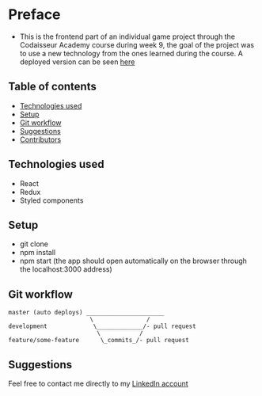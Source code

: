 # Preface
- This is the frontend part of an individual game project through the Codaisseur Academy course during week 9, the goal of the project was to use a new technology from the ones learned during the course. A deployed version can be seen [here](https://www.linkedin.com/in/marlon-saul-palpa-zavala-539620183/)

## Table of contents

- [Technologies used](#Technologies-used)
- [Setup](#Setup)
- [Git workflow](#Git-workflow)
- [Suggestions](#Suggestions)
- [Contributors](#Contributors)

## Technologies used
- React
- Redux
- Styled components

## Setup
- git clone
- npm install
- npm start (the app should open automatically on the browser through the localhost:3000 address)

## Git workflow

```
master (auto deploys) ______________________
                       \               /
development             \_____________/- pull request
                         \           /
feature/some-feature      \_commits_/- pull request
```

## Suggestions

Feel free to contact me directly to my [LinkedIn account](https://www.linkedin.com/in/marlon-saul-palpa-zavala-539620183/)
